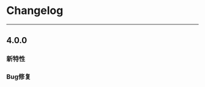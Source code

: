 # Changelog

-------------------------------------------------------------------------------------------------------------

## 4.0.0

### 新特性

### Bug修复